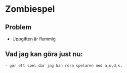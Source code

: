 # Zombiespel 
## Problem
+ Uppgiften är flummig

## Vad jag kan göra just nu: 
    - gör ett spel där jag kan röra spelaren med a,w,d,s.